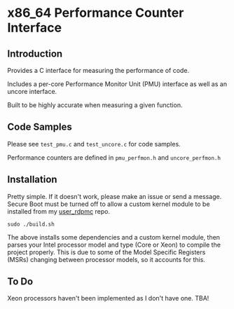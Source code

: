 # x86_64 Performance Counter Interface

## Introduction

Provides a C interface for measuring the performance of code. 

Includes a per-core Performance Monitor Unit (PMU) interface as well as an uncore interface.

Built to be highly accurate when measuring a given function.

## Code Samples

Please see `test_pmu.c` and `test_uncore.c` for code samples.

Performance counters are defined in `pmu_perfmon.h` and `uncore_perfmon.h`

## Installation

Pretty simple. If it doesn't work, please make an issue or send a message. Secure Boot must be turned off to allow a custom kernel module to be installed from my [user_rdpmc](https://github.com/Bmorgan1296/user_rdpmc) repo.

`sudo ./build.sh`

The above installs some dependencies and a custom kernel module, then parses your Intel processor model and type (Core or Xeon) to compile the project properly. This is due to some of the Model Specific Registers (MSRs) changing between processor models, so it accounts for this.

## To Do
Xeon processors haven't been implemented as I don't have one. TBA!